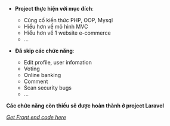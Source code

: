 - **Project thực hiện với mục đích**:
  - Củng cố kiến thức PHP, OOP, Mysql
  - Hiểu hơn về mô hình MVC
  - Hiểu hơn về 1 website e-commerce
  - ...
  
- **Đã skip các chức năng**:
  - Edit profile, user infomation
  - Voting
  - Online banking
  - Comment
  - Scan security bugs
  - ...

**Các chức năng còn thiếu sẽ được hoàn thành ở project Laravel**

[*Get Front end code here*](shop_mvcoop.zip)
